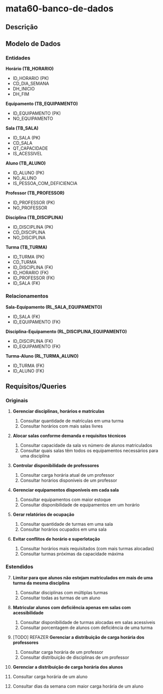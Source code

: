 # mata60-banco-de-dados

## Descrição

## Modelo de Dados

### Entidades

**Horário (TB_HORARIO)**
- ID_HORARIO (PK)
- CD_DIA_SEMANA
- DH_INICIO
- DH_FIM

**Equipamento (TB_EQUIPAMENTO)**
- ID_EQUIPAMENTO (PK)
- NO_EQUIPAMENTO

**Sala (TB_SALA)**
- ID_SALA (PK)
- CD_SALA
- QT_CAPACIDADE
- IS_ACESSIVEL

**Aluno (TB_ALUNO)**
- ID_ALUNO (PK)
- NO_ALUNO
- IS_PESSOA_COM_DEFICIENCIA

**Professor (TB_PROFESSOR)**
- ID_PROFESSOR (PK)
- NO_PROFESSOR

**Disciplina (TB_DISCIPLINA)**
- ID_DISCIPLINA (PK)
- CD_DISCIPLINA
- NO_DISCIPLINA

**Turma (TB_TURMA)**
- ID_TURMA (PK)
- CD_TURMA
- ID_DISCIPLINA (FK)
- ID_HORARIO (FK)
- ID_PROFESSOR (FK)
- ID_SALA (FK)

### Relacionamentos

**Sala-Equipamento (RL_SALA_EQUIPAMENTO)**
- ID_SALA (FK)
- ID_EQUIPAMENTO (FK)

**Disciplina-Equipamento (RL_DISCIPLINA_EQUIPAMENTO)**
- ID_DISCIPLINA (FK)
- ID_EQUIPAMENTO (FK)

**Turma-Aluno (RL_TURMA_ALUNO)**
- ID_TURMA (FK)
- ID_ALUNO (FK)

## Requisitos/Queries

### Originais

1. **Gerenciar disciplinas, horários e matrículas**
   1. Consultar quantidade de matrículas em uma turma
   2. Consultar horários com mais salas livres

2. **Alocar salas conforme demanda e requisitos técnicos**
   1. Consultar capacidade da sala vs número de alunos matriculados
   2. Consultar quais salas têm todos os equipamentos necessários para uma disciplina

3. **Controlar disponibilidade de professores**
   1. Consultar carga horária atual de um professor
   2. Consultar horários disponíveis de um professor

4. **Gerenciar equipamentos disponíveis em cada sala**
   1. Consultar equipamentos com maior estoque
   2. Consultar disponibilidade de equipamentos em um horário

5. **Gerar relatórios de ocupação**
   1. Consultar quantidade de turmas em uma sala
   2. Consultar horários ocupados em uma sala

6. **Evitar conflitos de horário e superlotação**
   1. Consultar horários mais requisitados (com mais turmas alocadas)
   2. Consultar turmas próximas da capacidade máxima

### Estendidos

7. **Limitar para que alunos não estejam matriculados em mais de uma turma da mesma disciplina**
   1. Consultar disciplinas com múltiplas turmas
   2. Consultar todas as turmas de um aluno

8. **Matricular alunos com deficiência apenas em salas com acessibilidade**
   1. Consultar disponibilidade de turmas alocadas em salas acessíveis
   2. Consultar porcentagem de alunos com deficiência de uma turma

9. [TODO] REFAZER **Gerenciar a distribuição de carga horária dos professores**
   1. Consultar carga horária de um professor
   2. Consultar distribuição de disciplinas de um professor

10. **Gerenciar a distribuição de carga horária dos alunos**
   1. Consultar carga horária de um aluno
   2. Consultar dias da semana com maior carga horária de um aluno
